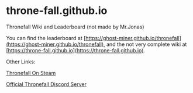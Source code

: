 # throne-fall.github.io
Thronefall Wiki and Leaderboard (not made by Mr.Jonas)

You can find the leaderboard at [https://ghost-miner.github.io/thronefall](https://ghost-miner.github.io/thronefall), and the not very complete wiki at [https://throne-fall.github.io](https://throne-fall.github.io).

Other Links:

[Thronefall On Steam](https://store.steampowered.com/app/2239150/Thronefall/)

[Official Thronefall Discord Server](https://discord.gg/gVYctptyg8)
